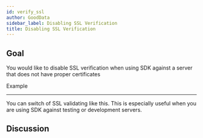 ```yaml
---
id: verify_ssl
author: GoodData
sidebar_label: Disabling SSL Verification
title: Disabling SSL Verification
---
```


Goal
-------

You would like to disable SSL verification when using SDK against a
server that does not have proper certificates

Example

--------

You can switch of SSL validating like this. This is especially useful
when you are using SDK against testing or development servers.



Discussion
----------
